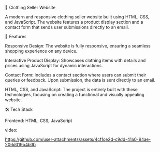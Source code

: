 👗 Clothing Seller Website





A modern and responsive clothing seller website built using HTML, CSS, and JavaScript. The website features a product display section and a contact form that sends user submissions directly to an email.






🚀 Features



Responsive Design: The website is fully responsive, ensuring a seamless shopping experience on any device.



Interactive Product Display: Showcases clothing items with details and prices using JavaScript for dynamic interactions.



Contact Form: Includes a contact section where users can submit their queries or feedback. Upon submission, the data is sent directly to an email.



HTML, CSS, and JavaScript: The project is entirely built with these technologies, focusing on creating a functional and visually appealing website.






🛠️ Tech Stack



Frontend: HTML, CSS, JavaScript





video:






https://github.com/user-attachments/assets/4cf1ce2d-c9dd-41a0-94ae-206d019b4b0b


